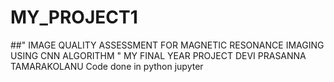 # MY_PROJECT1 
##" IMAGE QUALITY ASSESSMENT FOR MAGNETIC RESONANCE IMAGING USING CNN ALGORITHM "
MY FINAL YEAR PROJECT
DEVI PRASANNA TAMARAKOLANU
Code done in python jupyter 

